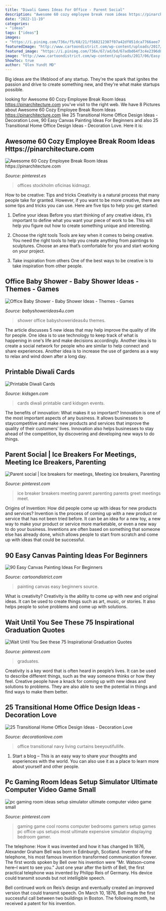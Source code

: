 ```yaml
---
title: "Diwali Games Ideas For Office - Parent Social"
description: "Awesome 60 cozy employee break room ideas https://pinarchitecture.com"
date: "2022-11-19"
categories:
- "ideas"
tags: ["ideas"]
images:
- "https://i.pinimg.com/736x/f5/68/21/f568212307f07a42df051dca7766aee7.jpg"
featuredImage: "http://www.cartoondistrict.com/wp-content/uploads/2017/06/Easy-Canvas-Painting-Ideas-For-Beginners3.jpg"
featured_image: "https://i.pinimg.com/736x/67/ad/bd/67adbd64f3c4e2396d87bca68fdf4f74.jpg"
image: "http://www.cartoondistrict.com/wp-content/uploads/2017/06/Easy-Canvas-Painting-Ideas-For-Beginners3.jpg"
ShowToc: true
author: "Olen Yundt MD"
---
```



Big ideas are the lifeblood of any startup. They're the spark that ignites the passion and drive to create something new, and they're what make startups possible.

	

		
looking for Awesome 60 Cozy Employee Break Room Ideas https://pinarchitecture.com you've visit to the right web. We have 8 Pictures about Awesome 60 Cozy Employee Break Room Ideas https://pinarchitecture.com like 25 Transitional Home Office Design Ideas - Decoration Love, 90 Easy Canvas Painting Ideas For Beginners and also 25 Transitional Home Office Design Ideas - Decoration Love. Here it is:
		
    
## Awesome 60 Cozy Employee Break Room Ideas Https://pinarchitecture.com

<img loading=lazy src="https://i.pinimg.com/736x/07/e3/dc/07e3dc00350317d6ed50c7e6e95ca7ca.jpg" onerror="this.onerror=null;this.src='https://tse3.mm.bing.net/th?id=OIP.8J5NojwOsAO7wdD7on6fXAHaLF&amp;pid=15.1';" alt="Awesome 60 Cozy Employee Break Room Ideas https://pinarchitecture.com">

_Source: pinterest.es_

>offices stockholm oficinas kidmagz. 

	

How to be creative: Tips and tricks
Creativity is a natural process that many people take for granted. However, if you want to be more creative, there are some tips and tricks you can use. Here are five tips to help you get started:
1. Define your ideas
Before you start thinking of any creative ideas, it’s important to define what you want your piece of work to be. This will help you figure out how to create something unique and interesting.

2. Choose the right tools
Tools are key when it comes to being creative. You need the right tools to help you create anything from paintings to sculptures. Choose an area that’s comfortable for you and start working on your project.
3. Take inspiration from others
One of the best ways to be creative is to take inspiration from other people.

    
## Office Baby Shower - Baby Shower Ideas - Themes - Games

<img loading=lazy src="https://babyshowerideas4u.com/wp-content/uploads/2014/04/office-baby-shower-table-setting.jpg" onerror="this.onerror=null;this.src='https://tse1.mm.bing.net/th?id=OIP.t7nBTPbY5U0DfceeLq1nBwAAAA&amp;pid=15.1';" alt="Office Baby Shower - Baby Shower Ideas - Themes - Games">

_Source: babyshowerideas4u.com_

>shower office babyshowerideas4u themes. 

	

The article discusses 5 new ideas that may help improve the quality of life for people. One idea is to use technology to keep track of what is happening in one's life and make decisions accordingly. Another idea is to create a social network for people who are similar to help connect and share experiences. Another idea is to increase the use of gardens as a way to relax and wind down after a long day.

    
## Printable Diwali Cards

<img loading=lazy src="https://www.kidsgen.com/events/diwali/printable_cards/card1.gif" onerror="this.onerror=null;this.src='https://tse2.mm.bing.net/th?id=OIP.HCt9Xj7X-0BdXjDxk3ky3QHaKe&amp;pid=15.1';" alt="Printable Diwali Cards">

_Source: kidsgen.com_

>cards diwali printable card kidsgen events. 

	

The benefits of innovation: What makes it so important?
Innovation is one of the most important aspects of any business. It allows businesses to staycompetitive and make new products and services that improve the quality of their customers’ lives. Innovation also helps businesses to stay ahead of the competition, by discovering and developing new ways to do things.

    
## Parent Social | Ice Breakers For Meetings, Meeting Ice Breakers, Parenting

<img loading=lazy src="https://i.pinimg.com/736x/11/18/e1/1118e12084985394375349f0fb540af5.jpg" onerror="this.onerror=null;this.src='https://tse1.mm.bing.net/th?id=OIP.PYuRv4ryBTUy5lQa4FJWDgHaJ3&amp;pid=15.1';" alt="Parent social | Ice breakers for meetings, Meeting ice breakers, Parenting">

_Source: pinterest.com_

>ice breaker breakers meeting parent parenting parents greet meetings meet. 

	

Origins of Invention: How did people come up with ideas for new products and services?
Invention is the process of coming up with a new product or service that has not been tried before. It can be an idea for a new toy, a new way to make your product or service more marketable, or even a new way to do your business. Inventions are often based on something that someone else has already done, which allows people to start from scratch and come up with ideas that could be successful.

    
## 90 Easy Canvas Painting Ideas For Beginners

<img loading=lazy src="http://www.cartoondistrict.com/wp-content/uploads/2017/06/Easy-Canvas-Painting-Ideas-For-Beginners3.jpg" onerror="this.onerror=null;this.src='https://tse3.mm.bing.net/th?id=OIP.zNQRTCHEgPGaBeUu6EiEpQHaJ4&amp;pid=15.1';" alt="90 Easy Canvas Painting Ideas For Beginners">

_Source: cartoondistrict.com_

>painting canvas easy beginners source. 

	

What is creativity?
Creativity is the ability to come up with new and original ideas. It can be used to create things such as art, music, or stories. It also helps people to solve problems and come up with solutions.

    
## Wait Until You See These 75 Inspirational Graduation Quotes

<img loading=lazy src="https://i.pinimg.com/736x/f5/68/21/f568212307f07a42df051dca7766aee7.jpg" onerror="this.onerror=null;this.src='https://tse3.mm.bing.net/th?id=OIP.mkNbcxzlj3i01v_NCCEIEQHaLG&amp;pid=15.1';" alt="Wait Until You See these 75 Inspirational Graduation Quotes">

_Source: pinterest.com_

>graduates. 

	

Creativity is a key word that is often heard in people’s lives. It can be used to describe different things, such as the way someone thinks or how they feel. Creative people have a knack for coming up with new ideas and solutions to problems. They are also able to see the potential in things and find ways to make them better.

    
## 25 Transitional Home Office Design Ideas - Decoration Love

<img loading=lazy src="http://www.decorationlove.com/wp-content/uploads/2016/04/Clean-and-cozy-Transitional-Home-Office-Design.jpg" onerror="this.onerror=null;this.src='https://tse2.mm.bing.net/th?id=OIP.0lP_dqQufEjTtZh0-PTc1wHaKI&amp;pid=15.1';" alt="25 Transitional Home Office Design Ideas - Decoration Love">

_Source: decorationlove.com_

>office transitional navy living curtains beeyoutifullife. 

	

1. Start a blog – This is an easy way to share your thoughts and experiences with the world. You can also use it as a place to learn more about yourself and other people.

    
## Pc Gaming Room Ideas Setup Simulator Ultimate Computer Video Game Small

<img loading=lazy src="https://i.pinimg.com/736x/67/ad/bd/67adbd64f3c4e2396d87bca68fdf4f74.jpg" onerror="this.onerror=null;this.src='https://tse1.mm.bing.net/th?id=OIP.p0EzLqUZXpdDyi3ER7HdywHaE7&amp;pid=15.1';" alt="pc gaming room ideas setup simulator ultimate computer video game small">

_Source: pinterest.com_

>gaming game cool rooms computer bedrooms gamers setup games pc office ups setups most ultimate expensive simulator displaying bedroom gamer. 

	

The telephone: How it was invented and how it has changed
In 1876, Alexander Graham Bell was born in Edinburgh, Scotland. Inventor of the telephone, his most famous invention transformed communication forever. The first words spoken by Bell over his invention were “Mr. Watson–come here–I want to see you.” 
Just one year after the birth of Bell, the first practical telephone was invented by Philipp Reis of Germany. His device could transmit sounds but not intelligible speech. 

Bell continued work on Reis’s design and eventually created an improved version that could transmit speech. On March 10, 1876, Bell made the first successful call between two buildings in Boston. The following month, he received a patent for his invention.

